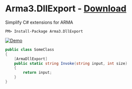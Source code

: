 # Arma3.DllExport - [Download](https://www.nuget.org/packages/Arma3.DllExport/)
Simplify C# extensions for ARMA

```PM> Install-Package Arma3.DllExport```

[![Demo](https://img.youtube.com/vi/MXRBckxwqEw/0.jpg)](http://www.youtube.com/watch?v=MXRBckxwqEw)

```csharp
public class SomeClass
{
    [ArmaDllExport]
    public static string Invoke(string input, int size)
    {
        return input;
    }
}
```
